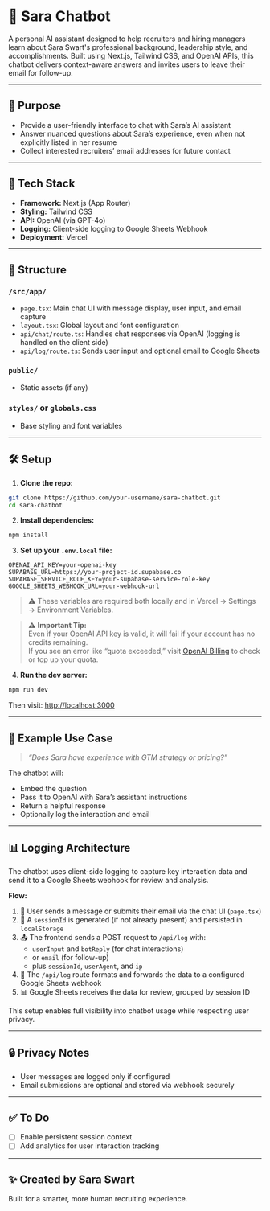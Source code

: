 # 🤖 Sara Chatbot

A personal AI assistant designed to help recruiters and hiring managers learn about Sara Swart's professional background, leadership style, and accomplishments. Built using Next.js, Tailwind CSS, and OpenAI APIs, this chatbot delivers context-aware answers and invites users to leave their email for follow-up.

---

## 🚀 Purpose

- Provide a user-friendly interface to chat with Sara’s AI assistant  
- Answer nuanced questions about Sara’s experience, even when not explicitly listed in her resume  
- Collect interested recruiters’ email addresses for future contact  

---

## 🧱 Tech Stack

- **Framework:** Next.js (App Router)  
- **Styling:** Tailwind CSS  
- **API:** OpenAI (via GPT-4o)  
- **Logging:** Client-side logging to Google Sheets Webhook  
- **Deployment:** Vercel  

---

## 📁 Structure

### `/src/app/`

- `page.tsx`: Main chat UI with message display, user input, and email capture  
- `layout.tsx`: Global layout and font configuration  
- `api/chat/route.ts`: Handles chat responses via OpenAI (logging is handled on the client side)  
- `api/log/route.ts`: Sends user input and optional email to Google Sheets  

### `public/`

- Static assets (if any)  

### `styles/` or `globals.css`

- Base styling and font variables  

---

## 🛠 Setup

1. **Clone the repo:**

```bash
git clone https://github.com/your-username/sara-chatbot.git
cd sara-chatbot
```

2. **Install dependencies:**

```bash
npm install
```

3. **Set up your `.env.local` file:**

```env
OPENAI_API_KEY=your-openai-key
SUPABASE_URL=https://your-project-id.supabase.co
SUPABASE_SERVICE_ROLE_KEY=your-supabase-service-role-key
GOOGLE_SHEETS_WEBHOOK_URL=your-webhook-url
```

> ⚠️ These variables are required both locally and in Vercel → Settings → Environment Variables.

> ⚠️ **Important Tip:**  
> Even if your OpenAI API key is valid, it will fail if your account has no credits remaining.  
> If you see an error like “quota exceeded,” visit [OpenAI Billing](https://platform.openai.com/account/billing) to check or top up your quota.

4. **Run the dev server:**

```bash
npm run dev
```

Then visit: [http://localhost:3000](http://localhost:3000)

---

## 💬 Example Use Case

> _“Does Sara have experience with GTM strategy or pricing?”_

The chatbot will:
- Embed the question
- Pass it to OpenAI with Sara’s assistant instructions
- Return a helpful response
- Optionally log the interaction and email

---

## 📊 Logging Architecture

The chatbot uses client-side logging to capture key interaction data and send it to a Google Sheets webhook for review and analysis.

**Flow:**

1. 🧠 User sends a message or submits their email via the chat UI (`page.tsx`)
2. 🔐 A `sessionId` is generated (if not already present) and persisted in `localStorage`
3. 📤 The frontend sends a POST request to `/api/log` with:
   - `userInput` and `botReply` (for chat interactions)
   - or `email` (for follow-up)
   - plus `sessionId`, `userAgent`, and `ip`
4. 📄 The `/api/log` route formats and forwards the data to a configured Google Sheets webhook
5. 📊 Google Sheets receives the data for review, grouped by session ID

This setup enables full visibility into chatbot usage while respecting user privacy.

---

## 🔒 Privacy Notes

- User messages are logged only if configured  
- Email submissions are optional and stored via webhook securely  

---

## ✅ To Do

- [ ] Enable persistent session context  
- [ ] Add analytics for user interaction tracking  

---

## ✨ Created by Sara Swart

Built for a smarter, more human recruiting experience.
